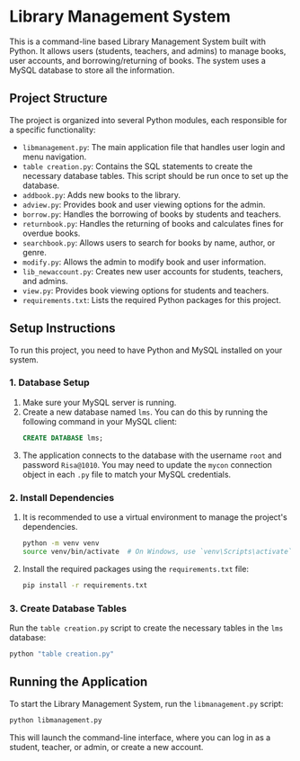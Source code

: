 # Library Management System

This is a command-line based Library Management System built with Python. It allows users (students, teachers, and admins) to manage books, user accounts, and borrowing/returning of books. The system uses a MySQL database to store all the information.

## Project Structure

The project is organized into several Python modules, each responsible for a specific functionality:

- `libmanagement.py`: The main application file that handles user login and menu navigation.
- `table creation.py`: Contains the SQL statements to create the necessary database tables. This script should be run once to set up the database.
- `addbook.py`: Adds new books to the library.
- `adview.py`: Provides book and user viewing options for the admin.
- `borrow.py`: Handles the borrowing of books by students and teachers.
- `returnbook.py`: Handles the returning of books and calculates fines for overdue books.
- `searchbook.py`: Allows users to search for books by name, author, or genre.
- `modify.py`: Allows the admin to modify book and user information.
- `lib_newaccount.py`: Creates new user accounts for students, teachers, and admins.
- `view.py`: Provides book viewing options for students and teachers.
- `requirements.txt`: Lists the required Python packages for this project.

## Setup Instructions

To run this project, you need to have Python and MySQL installed on your system.

### 1. Database Setup

1.  Make sure your MySQL server is running.
2.  Create a new database named `lms`. You can do this by running the following command in your MySQL client:
    ```sql
    CREATE DATABASE lms;
    ```
3.  The application connects to the database with the username `root` and password `Risa@1010`. You may need to update the `mycon` connection object in each `.py` file to match your MySQL credentials.

### 2. Install Dependencies

1.  It is recommended to use a virtual environment to manage the project's dependencies.
    ```bash
    python -m venv venv
    source venv/bin/activate  # On Windows, use `venv\Scripts\activate`
    ```
2.  Install the required packages using the `requirements.txt` file:
    ```bash
    pip install -r requirements.txt
    ```

### 3. Create Database Tables

Run the `table creation.py` script to create the necessary tables in the `lms` database:
```bash
python "table creation.py"
```

## Running the Application

To start the Library Management System, run the `libmanagement.py` script:
```bash
python libmanagement.py
```

This will launch the command-line interface, where you can log in as a student, teacher, or admin, or create a new account.
